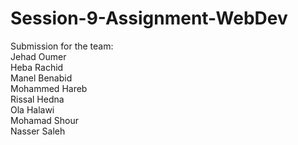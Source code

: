 # Session-9-Assignment-WebDev

Submission for the team:<br>
Jehad Oumer <br>
Heba Rachid<br>
Manel Benabid<br>
Mohammed Hareb<br>
Rissal Hedna<br>
Ola Halawi<br>
Mohamad Shour<br>
Nasser Saleh<br>

